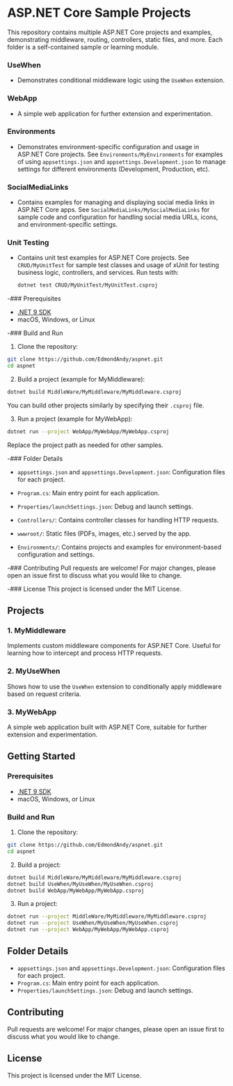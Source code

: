 # ASP.NET Core Sample Projects

This repository contains multiple ASP.NET Core projects and examples, demonstrating middleware, routing, controllers, static files, and more. Each folder is a self-contained sample or learning module.

### UseWhen

- Demonstrates conditional middleware logic using the `UseWhen` extension.

### WebApp

- A simple web application for further extension and experimentation.

### Environments

- Demonstrates environment-specific configuration and usage in ASP.NET Core projects. See `Environments/MyEnvironments` for examples of using `appsettings.json` and `appsettings.Development.json` to manage settings for different environments (Development, Production, etc).

### SocialMediaLinks

- Contains examples for managing and displaying social media links in ASP.NET Core apps. See `SocialMediaLinks/MySocialMediaLinks` for sample code and configuration for handling social media URLs, icons, and environment-specific settings.

### Unit Testing

- Contains unit test examples for ASP.NET Core projects. See `CRUD/MyUnitTest` for sample test classes and usage of xUnit for testing business logic, controllers, and services. Run tests with:

  ```sh
  dotnet test CRUD/MyUnitTest/MyUnitTest.csproj
  ```


-### Prerequisites
- [.NET 9 SDK](https://dotnet.microsoft.com/download/dotnet/9.0)
- macOS, Windows, or Linux

-### Build and Run

1. Clone the repository:

  ```sh
  git clone https://github.com/EdmondAndy/aspnet.git
  cd aspnet
  ```


2. Build a project (example for MyMiddleware):

  ```sh
  dotnet build MiddleWare/MyMiddleware/MyMiddleware.csproj
  ```

  You can build other projects similarly by specifying their `.csproj` file.


3. Run a project (example for MyWebApp):

  ```sh
  dotnet run --project WebApp/MyWebApp/MyWebApp.csproj
  ```

  Replace the project path as needed for other samples.


-### Folder Details
- `appsettings.json` and `appsettings.Development.json`: Configuration files for each project.
- `Program.cs`: Main entry point for each application.
- `Properties/launchSettings.json`: Debug and launch settings.
- `Controllers/`: Contains controller classes for handling HTTP requests.
- `wwwroot/`: Static files (PDFs, images, etc.) served by the app.

- `Environments/`: Contains projects and examples for environment-based configuration and settings.


-### Contributing
Pull requests are welcome! For major changes, please open an issue first to discuss what you would like to change.

-### License
This project is licensed under the MIT License.

## Projects


### 1. MyMiddleware

Implements custom middleware components for ASP.NET Core. Useful for learning how to intercept and process HTTP requests.

### 2. MyUseWhen

Shows how to use the `UseWhen` extension to conditionally apply middleware based on request criteria.

### 3. MyWebApp

A simple web application built with ASP.NET Core, suitable for further extension and experimentation.

## Getting Started


### Prerequisites

- [.NET 9 SDK](https://dotnet.microsoft.com/download/dotnet/9.0)
- macOS, Windows, or Linux

### Build and Run


1. Clone the repository:

  ```sh
  git clone https://github.com/EdmondAndy/aspnet.git
  cd aspnet
  ```

2. Build a project:

  ```sh
  dotnet build MiddleWare/MyMiddleware/MyMiddleware.csproj
  dotnet build UseWhen/MyUseWhen/MyUseWhen.csproj
  dotnet build WebApp/MyWebApp/MyWebApp.csproj
  ```

3. Run a project:

  ```sh
  dotnet run --project MiddleWare/MyMiddleware/MyMiddleware.csproj
  dotnet run --project UseWhen/MyUseWhen/MyUseWhen.csproj
  dotnet run --project WebApp/MyWebApp/MyWebApp.csproj
  ```

## Folder Details


- `appsettings.json` and `appsettings.Development.json`: Configuration files for each project.
- `Program.cs`: Main entry point for each application.
- `Properties/launchSettings.json`: Debug and launch settings.

## Contributing

Pull requests are welcome! For major changes, please open an issue first to discuss what you would like to change.

## License

This project is licensed under the MIT License.
